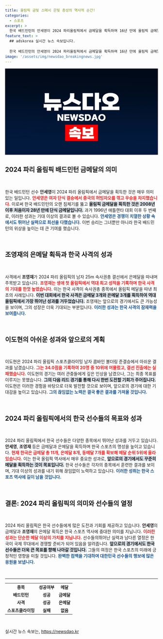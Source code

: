 ```yaml
---
title: 올림픽 금빛 스매시 은빛 총성의 역사적 순간!
categories:
  - 스포츠
excerpt: >
  한국 배드민턴의 안세영이 2024 파리올림픽에서 금메달을 획득하며 16년 만에 올림픽 금메달을 되찾았다. 이어 사격의 조영재가 은메달을 따내며 한국 스포츠 역사에 새로운 이정표를 세웠다. 클릭하면 모든 감동의 순간이 기다리고 있습니다!
feature_text: >
  ## adskorea 실시간 뉴스 속보입니다.

  한국 배드민턴의 안세영이 2024 파리올림픽에서 금메달을 획득하며 16년 만에 올림픽 금메달을 되찾았다. 이어 사격의 조영재가 은메달을 따내며 한국 스포츠 역사에 새로운 이정표를 세웠다. 클릭하면 모든 감동의 순간이 기다리고 있습니다!
image: '/assets/img/newsdao_breakingnews.jpg'
---
```


<p><img src="/assets/img/newsdao_breakingnews.jpg" alt="adskorea 속보" /></p>

<h2 data-ke-size="size26">2024 파리 올림픽 배드민턴 금메달의 의미</h2>

<p data-ke-size="size16">&nbsp;</p>

<p>한국 배드민턴 선수 <b>안세영</b>이 2024 파리 올림픽에서 금메달을 획득한 것은 매우 의미 있는 일입니다. <b><span style="color: #ee2323;">안세영은 여자 단식 결승에서 중국의 허빙자오를 꺾고 우승을 차지했습니다.</span></b> 이로써 한국 배드민턴의 오랜 침체기를 뚫고 <b><span style="background-color: #21538527;">올림픽 금메달을 획득한 것은 2008년 이후 처음이자 28년 만에 단식 금메달입니다.</span></b> 과거 1996년 애틀랜타 대회 이후 두 번째로, 이러한 성과는 기대 이상의 결과로 볼 수 있습니다. <b><span style="color: #1a5490;">안세영은 경쟁이 치열한 상황 속에서도 뛰어난 실력으로 최선을 다했습니다.</span></b> 이번 승리는 그녀뿐만 아니라 한국 배드민턴의 위상을 높이는 데 큰 기여를 했습니다.</p>

<p data-ke-size="size16">&nbsp;</p>

<h2 data-ke-size="size26">조영재의 은메달 획득과 한국 사격의 성과</h2>

<p data-ke-size="size16">&nbsp;</p>

<p>사격에서 <b>조영재</b>가 2024 파리 올림픽의 남자 25m 속사권총 결선에서 은메달을 따내며 주목받고 있습니다. <b><span style="color: #ee2323;">조영재는 생애 첫 올림픽에서 역대 최고 성적을 기록하며 한국 사격의 기대를 한껏 높였습니다.</span></b> 이는 한국 사격이 속사권총 종목에서 올림픽 메달을 따낸 최초의 사례입니다. <b><span style="background-color: #21538527;">이번 대회에서 한국 사격은 금메달 3개와 은메달 3개를 획득하여 역대 올림픽에서 가장 뛰어난 성과를 거두었습니다.</span></b> 조영재는 앞으로의 경기에서도 큰 가능성을 보이며, 그의 성장은 더욱 기대되는 부분입니다. <b><span style="color: #1a5490;">이러한 성과는 한국 사격의 잠재력을 보여줍니다.</span></b></p>

<p data-ke-size="size16">&nbsp;</p>

<h2 data-ke-size="size26">이도현의 아쉬운 성과와 앞으로의 계획</h2>

<p data-ke-size="size16">&nbsp;</p>

<p>이도현은 2024 파리 올림픽 스포츠클라이밍 남자 콤바인 볼더링 준결승에서 아쉬운 결과를 남겼습니다. <b><span style="color: #ee2323;">그는 34.0점을 기록하여 20명 중 10위에 머물렀고, 결선 진출에는 실패했습니다.</span></b> 이도현의 경기는 여러 관중들에게 깊은 인상을 남겼으나, 그는 최종 목표를 이루지는 못했습니다. <b><span style="background-color: #21538527;">그의 다음 리드 경기를 통해 다시 한번 도전할 기회가 주어집니다.</span></b> 이도현은 이러한 경험을 바탕으로 더욱 발전할 것으로 보이며, 앞으로의 경기에 대한 기대감을 높이고 있습니다. <b><span style="color: #1a5490;">그의 끊임없는 노력은 결국 좋은 결과를 가져올 것입니다.</span></b></p>

<p data-ke-size="size16">&nbsp;</p>

<h2 data-ke-size="size26">2024 파리 올림픽에서의 한국 선수들의 목표와 성과</h2>

<p data-ke-size="size16">&nbsp;</p>

<p>2024 파리 올림픽에서 한국 선수들은 다양한 종목에서 뛰어난 성과를 거두고 있습니다. <b>안세영</b>, <b>조영재</b> 등은 금메달과 은메달을 획득하며 한국 스포츠의 명성을 높이고 있습니다. <b><span style="color: #ee2323;">현재 한국은 금메달 총 11개, 은메달 8개, 동메달 7개를 확보해 메달 순위 5위에 올라 있습니다.</span></b> 이는 한국 올림픽 역사에서 매우 중요한 성과로, <b><span style="background-color: #21538527;">앞으로의 경기에서도 꾸준히 메달을 획득하는 것이 목표입니다.</span></b> 한국 선수들은 각자의 종목에서 훈련한 결과를 보이며, 기대 이상의 성과를 내기 위해 끊임없이 노력하고 있습니다. <b><span style="color: #1a5490;">이러한 성취는 한국 스포츠 역사에 길이 남을 것입니다.</span></b></p>

<p data-ke-size="size16">&nbsp;</p>

<h2 data-ke-size="size26">결론: 2024 파리 올림픽의 의미와 선수들의 열정</h2>

<p data-ke-size="size16">&nbsp;</p>

<p>2024 파리 올림픽은 한국 선수들에게 많은 도전과 기회를 제공하고 있습니다. <b>안세영</b>의 금메달과 <b>조영재</b>의 은메달 획득은 한국 스포츠 역사에 중대한 의미를 지닙니다. <b><span style="color: #ee2323;">이러한 성과는 단순한 메달 이상의 가치를 지닙니다.</span></b> 선수들의뛰어난 실력과 남다른 열정은 한국이 국제 무대에서 경쟁할 준비가 되어 있음을 알려줍니다. <b><span style="background-color: #21538527;">앞으로의 경기에서도 한국 선수들은 더욱 큰 목표를 향해 나아갈 것입니다.</span></b> 그들의 여정은 한국 스포츠의 미래에 긍정적인 영향을 미칠 것입니다. <b><span style="color: #1a5490;">완벽한 컴백을 기대하며 대한민국 선수들의 행보에 많은 응원을 보냅니다.</span></b></p>

<p data-ke-size="size16">&nbsp;</p>

<hr>

<table style="width: 100%;">
  <tr>
    <td style="text-align: center; height: 17px;"><b>종목</b></td>
    <td style="text-align: center; height: 17px;"><b>성공여부</b></td>
    <td style="text-align: center; height: 17px;"><b>메달</b></td>
  </tr>
  <tr>
    <td style="text-align: center; height: 17px;"><b>배드민턴</b></td>
    <td style="text-align: center; height: 17px;"><b>성공</b></td>
    <td style="text-align: center; height: 17px;"><b>금메달</b></td>
  </tr>
  <tr>
    <td style="text-align: center; height: 17px;"><b>사격</b></td>
    <td style="text-align: center; height: 17px;"><b>성공</b></td>
    <td style="text-align: center; height: 17px;"><b>은메달</b></td>
  </tr>
  <tr>
    <td style="text-align: center; height: 17px;"><b>스포츠클라이밍</b></td>
    <td style="text-align: center; height: 17px;"><b>실패</b></td>
    <td style="text-align: center; height: 17px;"><b>없음</b></td>
  </tr>
</table>

<p data-ke-size="size16">&nbsp;</p>
실시간 뉴스 속보는, <a href="https://newsdao.kr" rel="dofollow">https://newsdao.kr</a>


